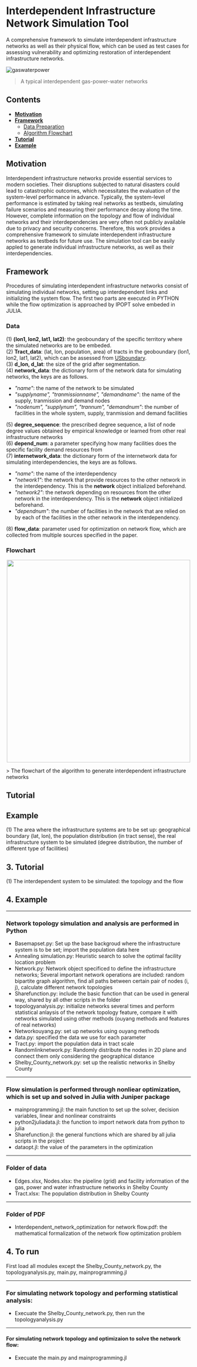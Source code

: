# Interdependent Infrastructure Network Simulation Tool
A comprehensive framework to simulate interdependent infrastructure networks as well as their physical flow, which can be used as test cases for assessing vulnerability and optimizing restoration of interdependent infrastructure networks.

![gaswaterpower](images/gaswaterpower.png)
> A typical interdependent gas-power-water networks

## Contents
- __[Motivation](#Motivation)__
- __[Framework](#Framework)__
  - [Data Preparation](#Data)
  - [Algorithm Flowchart](#Flowchart)
- __[Tutorial](#Tutorial)__
- __[Example](#Example)__

## Motivation
Interdependent infrastructure networks provide essential services to modern societies. Their disruptions subjected to natural disasters could lead to catastrophic outcomes, which necessitates the evaluation of the system-level performance in advance. Typically, the system-level performance is estimated by taking real networks as testbeds, simulating failure scenarios and measuring their performance decay along the time. However, complete information on the topology and flow of individual networks and their interdependencies are very often not publicly available due to privacy and security concerns. Therefore, this work provides a comprehensive framework to simulate interdependent infrastructure networks as testbeds for future use. The simulation tool can be easily appled to generate individual infrastructure networks, as well as their interdependencies.
## Framework
Procedures of simulating interdependent infrastructure networks consist of simulating individual networks, setting up interdependent links and initializing the system flow. The first two parts are executed in PYTHON while the flow optimization is approached by IPOPT solve embeded in JULIA.
### Data
(1) **(lon1, lon2, lat1, lat2)**: the geoboundary of the specific territory where the simulated networks are to be embeded.<br>
(2) **Tract_data**: (lat, lon, population, area) of tracts in the geoboundary (lon1, lon2, lat1, lat2), which can be assessed from [USboundary](https://www.usboundary.com/Areas/Census%20Tract/Tennessee/Shelby%20County).<br>
(3) **d_lon, d_lat**: the size of the grid after segmentation.<br>
(4) **network_data**: the dictionary form of the network data for simulating networks, the keys are as follows.<br>
- *"name"*: the name of the network to be simulated
- *"supplyname", "tranmissionname", "demandname"*: the name of the supply, tranmission and demand nodes
- *"nodenum", "supplynum", "trannum", "demandnum"*: the number of facilities in the whole system, supply, tranmission and demand facilities<br>

(5) **degree_sequence**: the prescribed degree sequence, a list of node degree values obtained by empirical knowledge or learned from other real infrastructure networks<br>
(6) **depend_num**: a parameter specifying how many facilities does the specific facility demand resources from<br>
(7) **internetwork_data**: the dictionary form of the internetwork data for simulating interdependencies, the keys are as follows.<br>
- *"name"*: the name of the interdependency
- *"network1"*: the network that provide resources to the other network in the interdependency. This is the **network** object initialized beforehand.
- *"network2"*: the network depending on resources from the other network in the interdependency. This is the **network** object initialized beforehand.
- *"dependnum"*: the number of facilities in the network that are relied on by each of the facilities in the other network in the interdependency.<br>

(8) **flow_data**: parameter used for optimization on network flow, which are collected from multiple sources specified in the paper.
### Flowchart
<p align="center">
  <img width="500" height="550" src="images/algorithmflowchart.png">
</p>
> The flowchart of the algorithm to generate interdependent infrastructure networks

## Tutorial
## Example
(1) The area where the infrastructure systems are to be set up: geographical boundary (lat, lon), the population distribution (in tract sense), the real infrastructure system to be simulated (degree distribution, the number of different type of facilities)
## 3. Tutorial
(1) The interdependent system to be simulated: the topology and the flow
## 4. Example
**** 
### Network topology simulation and analysis are performed in Python
* Basemapset.py: Set up the base backgroud where the infrastructure system is to be set; import the population data here
* Annealing simulation.py: Heuristic search to solve the optimal facility location problem
* Network.py: Network object specificed to define the infrastructure networks; Several important network operations are included: random bipartite graph algorithm, find all paths between certain pair of nodes (i, j), calculate different network topologies
* Sharefunction.py: include the basic function that can be used in general way, shared by all other scripts in the folder
* topologyanalysis.py: initialize networks several times and perform statistical anlaysis of the network topology feature, compare it with networks simulated using other methods (ouyang methods and features of real networks)
* Networkouyang.py: set up networks using ouyang methods
* data.py: specified the data we use for each parameter
* Tract.py: import the population data in tract scale
* Randomlinknetwork.py: Randomly distribute the nodes in 2D plane and connect them only considering the geographical distance
* Shelby_County_network.py: set up the realistic networks in Shelby County
**** 
### Flow simulation is performed through nonliear optimization, which is set up and solved in Julia with Juniper package
* mainprogramming.jl: the main function to set up the solver, decision variables, linear and nonlinear constraints
* python2juliadata.jl: the function to import network data from python to julia
* Sharefunction.jl: the general functions which are shared by all julia scripts in the project
* dataopt.jl: the value of the parameters in the optimization
**** 
### Folder of data
* Edges.xlsx, Nodes.xlsx: the pipeline (grid) and facility information of the gas, power and water infrastructure networks in Shelby County
* Tract.xlsx: The population distribution in Shelby County
**** 
### Folder of PDF
* Interdependent_network_optimization for network flow.pdf: the mathematical formalization of the network flow optimization problem

## 4. To run
First load all modules except the Shelby_County_network.py, the topologyanalysis.py, main.py, mainprogramming.jl
**** 
### For simulating network topology and performing statistical analysis:
* Execuate the Shelby_County_network.py, then run the topologyanalysis.py
**** 
#### For simulating network topology and optimizaion to solve the network flow:
* Execuate the main.py and mainprogramming.jl
